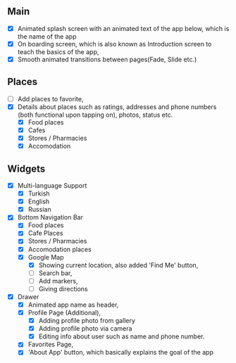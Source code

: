 ## Main ##
- [x] Animated splash screen with an animated text of the app below, which is the name of the app
- [x] On boarding screen, which is also known as Introduction screen to teach the basics of the app,
- [x] Smooth animated transitions between pages(Fade, Slide etc.) 
## Places ##
- [ ] Add places to favorite, 
- [x] Details about places such as ratings, addresses and phone numbers (both functional upon tapping on), photos, status etc.
    - [x] Food places
    - [x] Cafes
    - [x] Stores / Pharmacies
    - [x] Accomodation

## Widgets ##
- [x] Multi-language Support
    - [x] Turkish
    - [x] English
    - [x] Russian
- [x] Bottom Navigation Bar
    - [x] Food places
    - [x] Cafe Places
    - [x] Stores / Pharmacies
    - [x] Accomodation places  
    - [x] Google Map
        - [x] Showing current location, also added 'Find Me' button,
        - [ ] Search bar,
        - [ ] Add markers,
        - [ ] Giving directions
- [x] Drawer
    - [x] Animated app name as header,
    - [x] Profile Page (Additional),
        - [x] Adding profile photo from gallery
        - [x] Adding profile photo via camera 
        - [x] Editing info about user such as name and phone number.
    - [x] Favorites Page,
    - [x] 'About App' button, which basically explains the goal of the app
